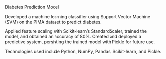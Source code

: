 Diabetes Prediction Model

Developed a machine learning classifier using Support Vector Machine (SVM) on the PIMA dataset to predict diabetes.

Applied feature scaling with Scikit-learn’s StandardScaler, trained the model, and obtained an accuracy of 80%. Created and deployed a predictive system, persisting the trained model with Pickle for future use.

Technologies used include Python, NumPy, Pandas, Scikit-learn, and Pickle.
